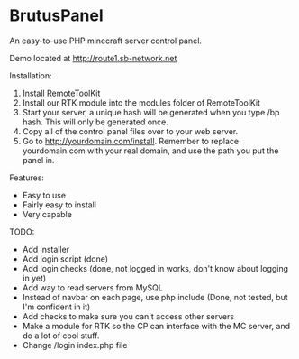 BrutusPanel
===========

An easy-to-use PHP minecraft server control panel.

Demo located at http://route1.sb-network.net

Installation: <br />
1. Install RemoteToolKit <br />
2. Install our RTK module into the modules folder of RemoteToolKit <br />
3. Start your server, a unique hash will be generated when you type /bp hash. This will only be generated once. <br />
4. Copy all of the control panel files over to your web server. <br />
5. Go to http://yourdomain.com/install. Remember to replace yourdomain.com with your real domain, and use the path you put the panel in.

Features:
- Easy to use
- Fairly easy to install
- Very capable

TODO:
- Add installer
- Add login script (done)
- Add login checks (done, not logged in works, don't know about logging in yet)
- Add way to read servers from MySQL
- Instead of navbar on each page, use php include (Done, not tested, but I'm confident in it)
- Add checks to make sure you can't access other servers
- Make a module for RTK so the CP can interface with the MC server, and do a lot of cool stuff.
- Change /login index.php file
